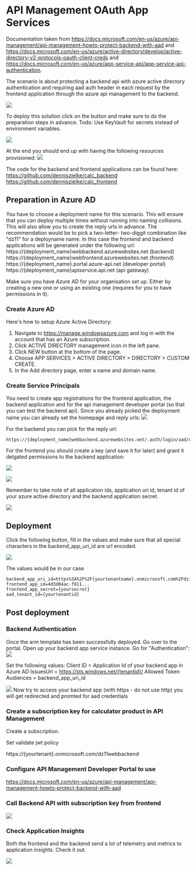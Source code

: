 # API Management OAuth App Services
Documentation taken from https://docs.microsoft.com/en-us/azure/api-management/api-management-howto-protect-backend-with-aad and https://docs.microsoft.com/en-us/azure/active-directory/develop/active-directory-v2-protocols-oauth-client-creds and https://docs.microsoft.com/en-us/azure/app-service-api/app-service-api-authentication.

The scenario is about protecting a backend api with azure active directory authentication and requiring aad auth header in each request by the frontend application through the azure api management to the backend.

![](/img/arch.png)

To deploy this solution click on the button and make sure to do the preparation steps in advance.
Todo: Use KeyVault for secrets instead of environment variables.

<a href="https://portal.azure.com/#create/Microsoft.Template/uri/https%3A%2F%2Fraw.githubusercontent.com%2Fdenniszielke%2Fapim_lab%2Fmaster%2Farm%2Ftemplate.json" target="_blank">
    <img src="http://azuredeploy.net/deploybutton.png"/>
</a>  

At the end you should end up with having the following resources provisioned:
![](/img/2017-08-22-15-50-58.png)

The code for the backend and frontend applications can be found here:
https://github.com/denniszielke/calc_backend
https://github.com/denniszielke/calc_frontend

## Preparation in Azure AD

You have to choose a deployment name for this scenario. This will ensure that you can deploy multiple times without running into naming collisions. This will also allow you to create the reply urls in advance. The recommendation would be to pick a two-letter- two-diggit combination like "dz11" for a deployname name.
In this case the frontend and backend applications will be generated under the following url:
https://{deployment_name}webbackend.azurewebsites.net (backend)
https://{deployment_name}webfrontend.azurewebsites.net (frontend)
https://{deployment_name}.portal.azure-api.net (developer portal)
https://{deployment_name}apiservice.api.net (api gateway)

Make sure you have Azure AD for your organisation set up. Either by creating a new one or using an existing one (requires for you to have permissions in it).

### Create Azure AD
Here's how to setup Azure Active Directory:
1. Navigate to https://manage.windowsazure.com and log in with the account that has an Azure subscription.
2. Click ACTIVE DIRECTORY management icon in the left pane.
3. Click NEW button at the bottom of the page.
4. Choose APP SERVICES > ACTIVE DIRECTORY > DIRECTORY > CUSTOM CREATE.
5. In the Add directory page, enter a name and domain name. 

### Create Service Principals
You need to create app registrations for the frontend application, the backend application and for the api management developer portal (so that you can test the backend api). Since you already picked the deployment name you can already set the homepage and reply urls:
![](/img/2017-08-22-17-44-45.png)

For the backend you can pick for the reply url:
```
https://{deployment_name}webbackend.azurewebsites.net/.auth/login/aad/callback
```

For the frontend you should create a key (and save it for later) and grant it delgated permissions to the backend application:

![](/img/2017-08-22-17-53-23.png)

![](/img/2017-08-22-17-52-33.png)

Remember to take note of all application ids, application uri id, tenant id of your azure active directory and the backend application secret.

![](/img/2017-08-22-18-30-11.png)

## Deployment

Click the following button, fill in the values and make sure that all special characters in the backend_app_uri_id are url encoded.

<a href="https://portal.azure.com/#create/Microsoft.Template/uri/https%3A%2F%2Fraw.githubusercontent.com%2Fdenniszielke%2Fapim_lab%2Fmaster%2Farm%2Ftemplate.json" target="_blank">
    <img src="http://azuredeploy.net/deploybutton.png"/>
</a>  

The values would be in our case
``` 
backend_app_uri_id=https%3A%2F%2F{yourtenantname}.onmicrosoft.com%2Fdz11webfrontend
frontend_app_id=4d3d04ac-f811...
frontend_app_secret={yoursecret}
aad_tenant_id={yourtenantid}
```

## Post deployment

### Backend Authentication

Once the arm template has been successfully deployed. Go over to the portal. Open up your backend app service instance.
Go for "Authentication":
![](/img/2017-08-22-18-35-58.png)

Set the following values:
Client ID = Application Id of your backend app in Azure AD
IssuesUrl = https://sts.windows.net/{tenantid}/
Allowed Token Audiences = backend_app_uri_id

![](/img/2017-08-22-18-37-53.png)
Now try to access your backend app (with https - do not use http) you will get redirected and promted for aad credentials

### Create a subscription key for calculator product in API Management

Create a subscription.

Set validate jwt policy

<validate-jwt header-name="Authorization" failed-validation-httpcode="401" failed-validation-error-message="Unauthorized. Access token is missing or invalid.">
    <openid-config url="https://login.microsoftonline.com/{yourtenant}.onmicrosoft.com/.well-known/openid-configuration" />
    <required-claims>
        <claim name="aud">
            <value>https://{yourtenant}.onmicrosoft.com/dz11webbackend</value>
        </claim>
    </required-claims>
</validate-jwt>

### Configure API Management Developer Portal to use 
https://docs.microsoft.com/en-us/azure/api-management/api-management-howto-protect-backend-with-aad

### Call Backend API with subscription key from frontend

![](/img/2017-08-22-18-43-13.png)

### Check Application Insights

Both the frontend and the backend send a lot of telemetry and metrics to application insights.
Check it out.

![](/img/2017-08-22-18-49-59.png)